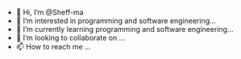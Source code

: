 - 👋 Hi, I’m @Sheff-ma
- 👀 I’m interested in programming and software engineering...
- 🌱 I’m currently learning programming and software engineering...
- 💞️ I’m looking to collaborate on ...
- 📫 How to reach me ...

<!---
Sheff-ma/Sheff-ma is a ✨ special ✨ repository because its `README.md` (this file) appears on your GitHub profile.
You can click the Preview link to take a look at your changes.
--->
